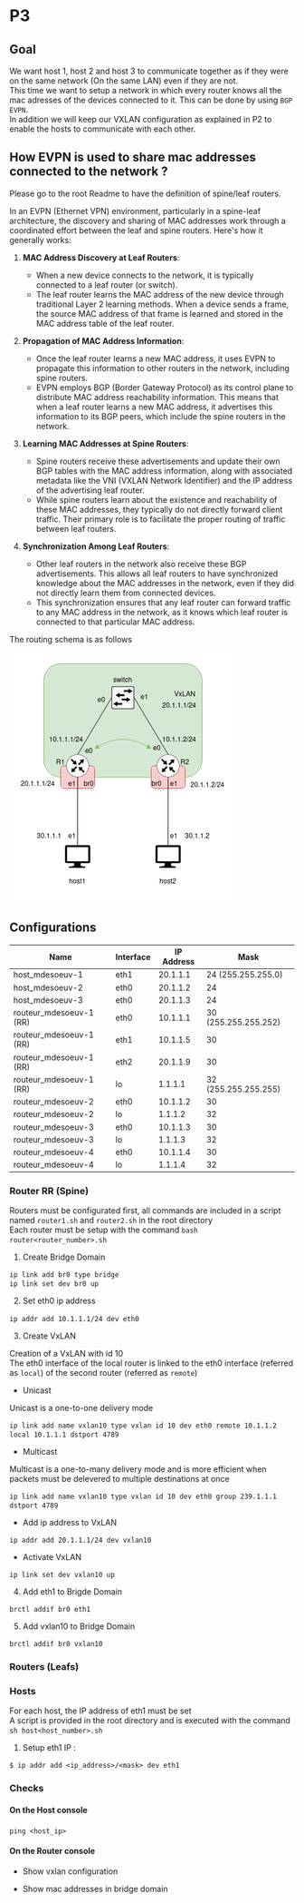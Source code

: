 # P3

## Goal

We want host 1, host 2 and host 3 to communicate together as if they were on the same network (On the same LAN) even if they are not.  
This time we want to setup a network in which every router knows all the mac adresses of the devices connected to it. This can be done by using `BGP EVPN`.  
In addition we will keep our VXLAN configuration as explained in P2 to enable the hosts to communicate with each other.

## How EVPN is used to share mac addresses connected to the network ?

Please go to the root Readme to have the definition of spine/leaf routers.

In an EVPN (Ethernet VPN) environment, particularly in a spine-leaf architecture, the discovery and sharing of MAC addresses work through a coordinated effort between the leaf and spine routers. Here's how it generally works:

1. **MAC Address Discovery at Leaf Routers**:
    - When a new device connects to the network, it is typically connected to a leaf router (or switch).
    - The leaf router learns the MAC address of the new device through traditional Layer 2 learning methods. When a device sends a frame, the source MAC address of that frame is learned and stored in the MAC address table of the leaf router.

2. **Propagation of MAC Address Information**:
    - Once the leaf router learns a new MAC address, it uses EVPN to propagate this information to other routers in the network, including spine routers.
    - EVPN employs BGP (Border Gateway Protocol) as its control plane to distribute MAC address reachability information. This means that when a leaf router learns a new MAC address, it advertises this information to its BGP peers, which include the spine routers in the network.

3. **Learning MAC Addresses at Spine Routers**:
    - Spine routers receive these advertisements and update their own BGP tables with the MAC address information, along with associated metadata like the VNI (VXLAN Network Identifier) and the IP address of the advertising leaf router.
    - While spine routers learn about the existence and reachability of these MAC addresses, they typically do not directly forward client traffic. Their primary role is to facilitate the proper routing of traffic between leaf routers.

4. **Synchronization Among Leaf Routers**:
    - Other leaf routers in the network also receive these BGP advertisements. This allows all leaf routers to have synchronized knowledge about the MAC addresses in the network, even if they did not directly learn them from connected devices.
    - This synchronization ensures that any leaf router can forward traffic to any MAC address in the network, as it knows which leaf router is connected to that particular MAC address.


The routing schema is as follows

![](resources/badass_p3.drawio.png)

## Configurations

Name               		| Interface | IP Address | Mask
------------------------|-----------|------------|-------------------
host_mdesoeuv-1    		| eth1      | 20.1.1.1   | 24 (255.255.255.0)
host_mdesoeuv-2    		| eth0      | 20.1.1.2   | 24
host_mdesoeuv-3    		| eth0      | 20.1.1.3   | 24
routeur_mdesoeuv-1 (RR) | eth0      | 10.1.1.1   | 30 (255.255.255.252)
routeur_mdesoeuv-1 (RR) | eth1      | 10.1.1.5   | 30
routeur_mdesoeuv-1 (RR)	| eth2	   	| 20.1.1.9   | 30
routeur_mdesoeuv-1 (RR)	| lo		| 1.1.1.1    | 32 (255.255.255.255)
routeur_mdesoeuv-2 		| eth0      | 10.1.1.2   | 30
routeur_mdesoeuv-2 		| lo	    | 1.1.1.2    | 32     
routeur_mdesoeuv-3 		| eth0      | 10.1.1.3   | 30
routeur_mdesoeuv-3 		| lo	    | 1.1.1.3    | 32     
routeur_mdesoeuv-4 		| eth0      | 10.1.1.4   | 30
routeur_mdesoeuv-4 		| lo	    | 1.1.1.4    | 32     


### Router RR (Spine)

Routers must be configurated first, all commands are included in a script named `router1.sh` and `router2.sh` in the root directory  
Each router must be setup with the command `bash router<router_number>.sh`  

1. Create Bridge Domain
```
ip link add br0 type bridge
ip link set dev br0 up

```

2. Set eth0 ip address  

`ip addr add 10.1.1.1/24 dev eth0`

3. Create VxLAN

Creation of a VxLAN with id 10  
The eth0 interface of the local router is linked to the eth0 interface (referred as `local`) of the second router (referred as `remote`)  


- Unicast  

Unicast is a one-to-one delivery mode

```
ip link add name vxlan10 type vxlan id 10 dev eth0 remote 10.1.1.2 local 10.1.1.1 dstport 4789
```

- Multicast

Multicast is a one-to-many delivery mode and is more efficient when packets must be delevered to multiple destinations at once

```
ip link add name vxlan10 type vxlan id 10 dev eth0 group 239.1.1.1 dstport 4789
```

- Add ip address to VxLAN

```
ip addr add 20.1.1.1/24 dev vxlan10 
```

- Activate VxLAN

```
ip link set dev vxlan10 up
```

4. Add eth1 to Brigde Domain

```
brctl addif br0 eth1
```

5. Add vxlan10 to Bridge Domain

```
brctl addif br0 vxlan10
```

### Routers (Leafs)

### Hosts

For each host, the IP address of eth1 must be set  
A script is provided in the root directory and is executed with the command `sh host<host_number>.sh`  


1. Setup eth1 IP : 
```
$ ip addr add <ip_address>/<mask> dev eth1
```


### Checks

#### On the Host console

`ping <host_ip>`


#### On the Router console

- Show vxlan configuration

- Show mac addresses in bridge domain

